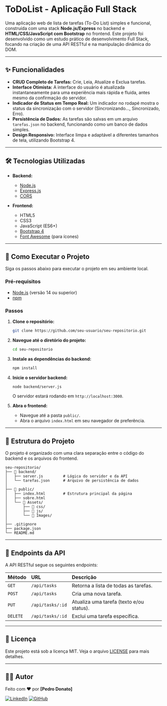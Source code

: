 # ToDoList - Aplicação Full Stack

 <!-- SUBSTITUA PELO SEU SCREENSHOT/GIF -->

Uma aplicação web de lista de tarefas (To-Do List) simples e funcional, construída com uma stack **Node.js/Express** no backend e **HTML/CSS/JavaScript com Bootstrap** no frontend. Este projeto foi desenvolvido como um estudo prático de desenvolvimento Full Stack, focando na criação de uma API RESTful e na manipulação dinâmica do DOM.

---

## ✨ Funcionalidades

- **CRUD Completo de Tarefas:** Crie, Leia, Atualize e Exclua tarefas.
- **Interface Otimista:** A interface do usuário é atualizada instantaneamente para uma experiência mais rápida e fluida, antes mesmo da confirmação do servidor.
- **Indicador de Status em Tempo Real:** Um indicador no rodapé mostra o status da sincronização com o servidor (Sincronizando..., Sincronizado, Erro).
- **Persistência de Dados:** As tarefas são salvas em um arquivo `tarefas.json` no backend, funcionando como um banco de dados simples.
- **Design Responsivo:** Interface limpa e adaptável a diferentes tamanhos de tela, utilizando Bootstrap 4.

---

## 🛠️ Tecnologias Utilizadas

- **Backend:**
  - [Node.js](https://nodejs.org/en/)
  - [Express.js](https://expressjs.com/pt-br/)
  - [CORS](https://www.npmjs.com/package/cors)

- **Frontend:**
  - HTML5
  - CSS3
  - JavaScript (ES6+)
  - [Bootstrap 4](https://getbootstrap.com/docs/4.4/getting-started/introduction/)
  - [Font Awesome](https://fontawesome.com/) (para ícones)

---

## 🚀 Como Executar o Projeto

Siga os passos abaixo para executar o projeto em seu ambiente local.

### Pré-requisitos

- [Node.js](https://nodejs.org/en/) (versão 14 ou superior)
- [npm](https://www.npmjs.com/)

### Passos

1.  **Clone o repositório:**
    ```bash
    git clone https://github.com/seu-usuario/seu-repositorio.git
    ```

2.  **Navegue até o diretório do projeto:**
    ```bash
    cd seu-repositorio
    ```

3.  **Instale as dependências do backend:**
    ```bash
    npm install
    ```

4.  **Inicie o servidor backend:**
    ```bash
    node backend/server.js
    ```
    O servidor estará rodando em `http://localhost:3000`.

5.  **Abra o frontend:**
    -   Navegue até a pasta `public/`.
    -   Abra o arquivo `index.html` em seu navegador de preferência.

---

## 📂 Estrutura do Projeto

O projeto é organizado com uma clara separação entre o código do backend e os arquivos do frontend.

```
seu-repositorio/
├── 📂 backend/
│   ├── server.js         # Lógica do servidor e da API
│   └── tarefas.json      # Arquivo de persistência de dados
│
├── 📂 public/
│   ├── index.html        # Estrutura principal da página
│   ├── sobre.html
│   └── 📂 Assets/
│       ├── 📂 css/
│       ├── 📂 js/
│       └── 📂 Images/
│
├── .gitignore
├── package.json
└── README.md
```

---

## 📝 Endpoints da API

A API RESTful segue os seguintes endpoints:

| Método | URL                  | Descrição                                 |
| :----- | :------------------- | :---------------------------------------- |
| `GET`  | `/api/tasks`         | Retorna a lista de todas as tarefas.      |
| `POST` | `/api/tasks`         | Cria uma nova tarefa.                     |
| `PUT`  | `/api/tasks/:id`     | Atualiza uma tarefa (texto e/ou status).  |
| `DELETE`| `/api/tasks/:id`    | Exclui uma tarefa específica.             |

---

## 📄 Licença

Este projeto está sob a licença MIT. Veja o arquivo [LICENSE](LICENSE.md) para mais detalhes.

---

## 👨‍💻 Autor

Feito com ❤️ por **[Pedro Donato]**

[![LinkedIn](https://img.shields.io/badge/linkedin-%230077B5.svg?style=for-the-badge&logo=linkedin&logoColor=white)](https://www.linkedin.com/in/donatosilva/)
[![GitHub](https://img.shields.io/badge/github-%23121011.svg?style=for-the-badge&logo=github&logoColor=white)](https://github.com/Ricardo-Donato/)
